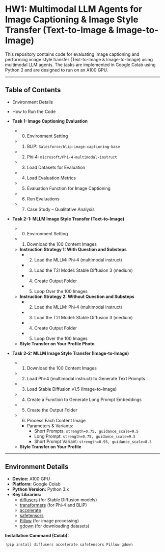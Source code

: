 # HW1: Multimodal LLM Agents for Image Captioning & Image Style Transfer (Text-to-Image & Image-to-Image)

This repository contains code for evaluating image captioning and performing image style transfer (Text-to-Image & Image-to-Image) using multimodal LLM agents. The tasks are implemented in Google Colab using Python 3 and are designed to run on an A100 GPU.

---

## Table of Contents

- Environment Details
- How to Run the Code
- **Task 1: Image Captioning Evaluation**
  - 0. Environment Setting
  - 1. BLIP: `Salesforce/blip-image-captioning-base`
  - 2. Phi‑4: `microsoft/Phi-4-multimodal-instruct`
  - 3. Load Datasets for Evaluation
  - 4. Load Evaluation Metrics
  - 5. Evaluation Function for Image Captioning
  - 6. Run Evaluations
  - 7. Case Study – Qualitative Analysis
       
- **Task 2-1: MLLM Image Style Transfer (Text-to-Image)**
  - 0. Environment Setting
  - 1. Download the 100 Content Images
  - **Instruction Strategy 1: With Question and Substeps**
    - 2. Load the MLLM: Phi‑4 (multimodal instruct)
    - 3. Load the T2I Model: Stable Diffusion 3 (medium)
    - 4. Create Output Folder
    - 5. Loop Over the 100 Images
  - **Instruction Strategy 2: Without Question and Substeps**
    - 2. Load the MLLM: Phi‑4 (multimodal instruct)
    - 3. Load the T2I Model: Stable Diffusion 3 (medium)
    - 4. Create Output Folder
    - 5. Loop Over the 100 Images
  - **Style Transfer on Your Profile Photo**
- **Task 2-2: MLLM Image Style Transfer (Image-to-Image)**
  - 1. Download the 100 Content Images
  - 2. Load Phi‑4 (multimodal instruct) to Generate Text Prompts
  - 3. Load Stable Diffusion v1.5 (Image-to-Image)
  - 4. Create a Function to Generate Long Prompt Embeddings
  - 5. Create the Output Folder
  - 6. Process Each Content Image
    - Parameters & Variants:
      - Short Prompts: `strength=0.75, guidance_scale=9.5`
      - Long Prompt: `strength=0.75, guidance_scale=9.5`
      - Short Prompt Variant: `strength=0.95, guidance_scale=8.5`
  - **Style Transfer on Your Profile**

---

## Environment Details

- **Device:** A100 GPU  
- **Platform:** Google Colab  
- **Python Version:** Python 3.x  
- **Key Libraries:**
  - [diffusers](https://github.com/huggingface/diffusers) (for Stable Diffusion models)
  - [transformers](https://github.com/huggingface/transformers) (for Phi‑4 and BLIP)
  - [accelerate](https://github.com/huggingface/accelerate)
  - [safetensors](https://github.com/huggingface/safetensors)
  - [Pillow](https://github.com/python-pillow/Pillow) (for image processing)
  - [gdown](https://github.com/wkentaro/gdown) (for downloading datasets)

**Installation Command (Colab):**

```bash
!pip install diffusers accelerate safetensors Pillow gdown
```
